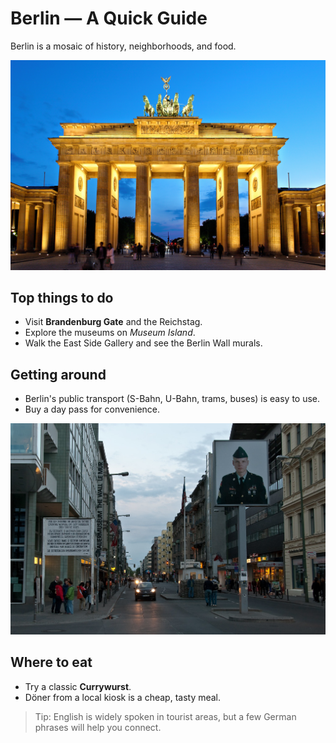 # Berlin — A Quick Guide

Berlin is a mosaic of history, neighborhoods, and food.

![Brandenburg Gate](/images/berlin-brandenburg.jpg)

## Top things to do
- Visit **Brandenburg Gate** and the Reichstag.
- Explore the museums on *Museum Island*.
- Walk the East Side Gallery and see the Berlin Wall murals.

## Getting around
- Berlin's public transport (S-Bahn, U-Bahn, trams, buses) is easy to use.
- Buy a day pass for convenience.

![Checkpoint Charlie](/images/berlin-checkpoint.jpg)

## Where to eat
- Try a classic **Currywurst**.
- Döner from a local kiosk is a cheap, tasty meal.

> Tip: English is widely spoken in tourist areas, but a few German phrases will help you connect.

